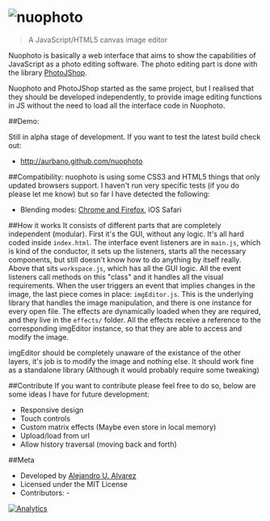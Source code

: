 ![nuophoto](https://raw.github.com/aurbano/nuophoto/master/img/logo/logo_bw.PNG)
===

> A JavaScript/HTML5 canvas image editor

Nuophoto is basically a web interface that aims to show the capabilities of JavaScript as a photo editing software.
The photo editing part is done with the library [PhotoJShop](https://github.com/aurbano/PhotoJShop).

Nuophoto and PhotoJShop started as the same project, but I realised that they should be developed independently, to provide image editing functions in JS without the need to load all the interface code in Nuophoto.

##Demo:

Still in alpha stage of development. If you want to test the latest build check out:

- http://aurbano.github.com/nuophoto


##Compatibility:
nuophoto is using some CSS3 and HTML5 things that only updated browsers support. I haven't run very specific tests (if you do please let me know) but so far I have detected the following:

- Blending modes: [Chrome and Firefox](http://blogs.adobe.com/webplatform/2013/05/20/canvas-blending-is-now-in-chrome-canary-safari-and-firefox/), iOS Safari

##How it works
It consists of different parts that are completely independent (modular). First it's the GUI, without any logic. It's all hard coded inside `index.html`.
The interface event listeners are in `main.js`, which is kind of the conductor, it sets up the listeners, starts all the necessary components, but still doesn't know how to do anything by itself really.
Above that sits `workspace.js`, which has all the GUI logic. All the event listeners call methods on this "class" and it handles all the visual requirements.
When the user triggers an event that implies changes in the image, the last piece comes in place: `imgEditor.js`. This is the underlying library that handles the image manipulation, and there is one instance for every open file.
The effects are dynamically loaded when they are required, and they live in the `effects/` folder. All the effects receive a reference to the corresponding imgEditor instance, so that they are able to access and modify the image.

imgEditor should be completely unaware of the existance of the other layers, it's job is to modify the image and nothing else. It should work fine as a standalone library (Although it would probably require some tweaking)

##Contribute
If you want to contribute please feel free to do so, below are some ideas I have for future development:

- Responsive design
- Touch controls
- Custom matrix effects (Maybe even store in local memory)
- Upload/load from url
- Allow history traversal (moving back and forth)

##Meta

* Developed by [Alejandro U. Alvarez](http://urbanoalvarez.es)
* Licensed under the MIT License
* Contributors: -

[![Analytics](https://ga-beacon.appspot.com/UA-3181088-16/nuophoto/readme)](https://github.com/aurbano)
